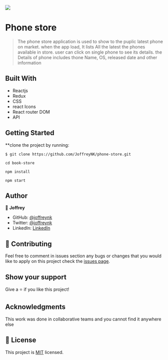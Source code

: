 ![](https://img.shields.io/badge/Microverse-blueviolet)

# Phone store

> The phone store application is used to show to the puplic latest phone on market. when the app load, It lists All the latest the phones available in store. user can click on single
> phone to see its details. the Details of phone includes thone Name, OS, released date and other information

## Built With

- Reactjs
- Redux
- CSS
- react Icons
- React router DOM
- API



## Getting Started

**clone the project by running:

```
$ git clone https://github.com/JoffreyNK/phone-store.git

cd book-store

npm install

npm start
```


## Author

👤 **Joffrey**

- GitHub: [@joffreynk](https://github.com/JoffreyNK)
- Twitter: [@joffreynk](https://twitter.com/joffreynk)
- LinkedIn: [LinkedIn](https://www.linkedin.com/in/joffreynk/)


## 🤝 Contributing

Feel free to comment in issues section any bugs or changes that you would like to apply on this project
check the [issues page](../../issues/).

## Show your support

Give a ⭐️ if you like this project!

## Acknowledgments

This work was done in collaborative teams  and you cannot find it anywhere else

## 📝 License

This project is [MIT](./MIT.md) licensed.
